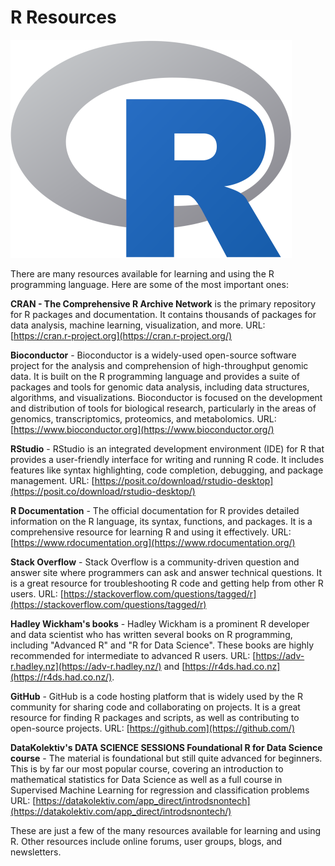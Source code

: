 # R Resources

![](R_logo.png)

There are many resources available for learning and using the R programming language. Here are some of the most important ones:

**CRAN - The Comprehensive R Archive Network** is the primary repository for R packages and documentation. It contains thousands of packages for data analysis, machine learning, visualization, and more. URL: [https://cran.r-project.org](https://cran.r-project.org/)

**Bioconductor** - Bioconductor is a widely-used open-source software project for the analysis and comprehension of high-throughput genomic data. It is built on the R programming language and provides a suite of packages and tools for genomic data analysis, including data structures, algorithms, and visualizations. Bioconductor is focused on the development and distribution of tools for biological research, particularly in the areas of genomics, transcriptomics, proteomics, and metabolomics. URL: [https://www.bioconductor.org](https://www.bioconductor.org/)

**RStudio** - RStudio is an integrated development environment (IDE) for R that provides a user-friendly interface for writing and running R code. It includes features like syntax highlighting, code completion, debugging, and package management. URL: [https://posit.co/download/rstudio-desktop](https://posit.co/download/rstudio-desktop/)

**R Documentation** - The official documentation for R provides detailed information on the R language, its syntax, functions, and packages. It is a comprehensive resource for learning R and using it effectively. URL: [https://www.rdocumentation.org](https://www.rdocumentation.org/)

**Stack Overflow** - Stack Overflow is a community-driven question and answer site where programmers can ask and answer technical questions. It is a great resource for troubleshooting R code and getting help from other R users. URL: [https://stackoverflow.com/questions/tagged/r](https://stackoverflow.com/questions/tagged/r)

**Hadley Wickham's books** - Hadley Wickham is a prominent R developer and data scientist who has written several books on R programming, including "Advanced R" and "R for Data Science". These books are highly recommended for intermediate to advanced R users. URL: [https://adv-r.hadley.nz](https://adv-r.hadley.nz/) and [https://r4ds.had.co.nz](https://r4ds.had.co.nz/).

**GitHub** - GitHub is a code hosting platform that is widely used by the R community for sharing code and collaborating on projects. It is a great resource for finding R packages and scripts, as well as contributing to open-source projects. URL: [https://github.com](https://github.com/)

**DataKolektiv's DATA SCIENCE SESSIONS Foundational R for Data Science course** - The material is foundational but still quite advanced for beginners. This is by far our most popular course, covering an introduction to mathematical statistics for Data Science as well as a full course in Supervised Machine Learning for regression and classification problems URL: [https://datakolektiv.com/app_direct/introdsnontech](https://datakolektiv.com/app_direct/introdsnontech/)

These are just a few of the many resources available for learning and using R. Other resources include online forums, user groups, blogs, and newsletters.